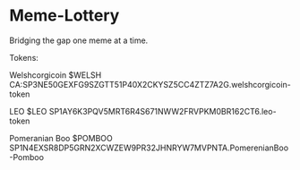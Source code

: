 # Meme-Lottery
Bridging the gap one meme at a time.

Tokens:

Welshcorgicoin $WELSH CA:SP3NE50GEXFG9SZGTT51P40X2CKYSZ5CC4ZTZ7A2G.welshcorgicoin-token

LEO $LEO SP1AY6K3PQV5MRT6R4S671NWW2FRVPKM0BR162CT6.leo-token

Pomeranian Boo $POMBOO SP1N4EXSR8DP5GRN2XCWZEW9PR32JHNRYW7MVPNTA.PomerenianBoo-Pomboo
